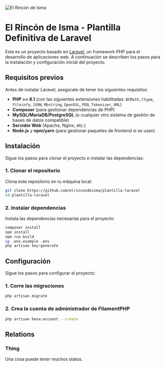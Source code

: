![El Rincón de Isma](/public/assets/images/banner.jpg "La plantilla definitiva")
# El Rincón de Isma - Plantilla Definitiva de Laravel
Este es un proyecto basado en [Laravel](https://laravel.com/), un framework PHP para el desarrollo de aplicaciones web. A continuación se describen los pasos para la instalación y configuración inicial del proyecto.
## Requisitos previos

Antes de instalar Laravel, asegúrate de tener los siguientes requisitos:

- **PHP >= 8.1** (con las siguientes extensiones habilitadas: `BCMath`, `Ctype`, `Fileinfo`, `JSON`, `Mbstring`, `OpenSSL`, `PDO`, `Tokenizer`, `XML`)
- **Composer** (para gestionar dependencias de PHP)
- **MySQL/MariaDB/PostgreSQL** (o cualquier otro sistema de gestión de bases de datos compatible)
- **Servidor Web** (Apache, Nginx, etc.)
- **Node.js** y **npm/yarn** (para gestionar paquetes de frontend si se usan)

## Instalación

Sigue los pasos para clonar el proyecto e instalar las dependencias:

### 1. Clonar el repositorio

Clona este repositorio en tu máquina local:
```bash
git clone https://github.com/elrincondeisma/plantilla-laravel
cd plantilla-laravel
```

### 2. Instalar dependencias

Instala las dependencias necesarias para el proyecto:
```bash
composer install
npm install
npm run build
cp .env.example .env
php artisan key:generate
```

## Configuración

Sigue los pasos para configurar el proyecto:

### 1. Corre las migraciones
```bash
php artisan migrate
```

### 2. Crea la cuenta de administrador de FilamentPHP
```bash
php artisan hexa:account --create
```

## Relations

### Thing

Una cosa puede tener muchos status.
